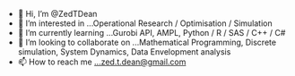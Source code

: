 - 👋 Hi, I’m @ZedTDean
- 👀 I’m interested in ...Operational Research / Optimisation / Simulation 
- 🌱 I’m currently learning ...Gurobi API, AMPL, Python / R / SAS / C++ / C#
- 💞️ I’m looking to collaborate on ...Mathematical Programming, Discrete simulation, System Dynamics, Data Envelopment analysis  
- 📫 How to reach me ...zed.t.dean@gmail.com

<!---
ZedTDean/ZedTDean is a ✨ special ✨ repository because its `README.md` (this file) appears on your GitHub profile.
You can click the Preview link to take a look at your changes.
--->
